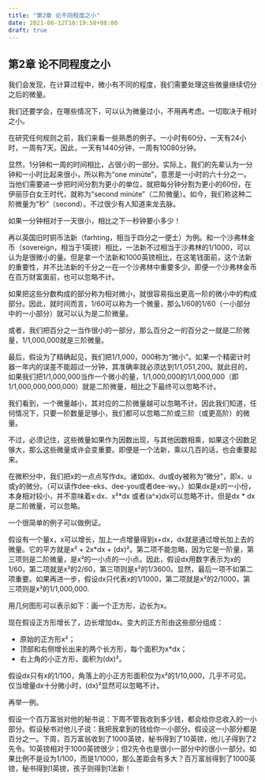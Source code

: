 ```yaml
---
title: "第2章 论不同程度之小"
date: 2021-06-12T10:19:58+08:00
draft: true
---
```


## 第2章 论不同程度之小

我们会发现，在计算过程中，微小有不同的程度，我们需要处理这些微量继续切分之后的微量。

我们还要学会，在哪些情况下，可以认为微量过小，不用再考虑。一切取决于相对之小。

在研究任何规则之前，我们来看一些熟悉的例子。一小时有60分，一天有24小时，一周有7天。因此，一天有1440分钟，一周有10080分钟。

显然，1分钟和一周的时间相比，占很小的一部分。实际上，我们的先辈认为一分钟和一小时比起来很小，所以称为“one minùte”，意思是一小时的六十分之一。当他们需要进一步把时间分割为更小的单位，就把每分钟分割为更小的60份，在伊丽莎白女王时代，就称为“second minùte”（二阶微量）。如今，我们称这种二阶微量为“秒”（second）。不过很少有人知道来龙去脉。

如果一分钟相对于一天很小，相比之下一秒钟要小多少！

再以英国旧时铜币法新（farhting，相当于四分之一便士）为例。和一个沙弗林金币（sovereign，相当于1英镑）相比，一法新不过相当于沙弗林的1/1000，可以认为是很微小的量。但是拿一个法新和1000英镑相比，在这笔钱面前，这个法新的重要性，并不比法新的千分之一在一个沙弗林中重要多少。即便一个沙弗林金币在百万财富面前，也可以忽略不计。

如果把这些分数构成的部分称为相对微小，就很容易指出更高一阶的微小中的构成部分。因此，就时间而言，1/60可以称为一个微量，那么1/60的1/60（一小部分中的一小部分）就可以认为是二阶微量。

或者，我们把百分之一当作很小的一部分，那么百分之一的百分之一就是二阶微量，1/1,000,000就是三阶微量。

最后，假设为了精确起见，我们把1/1,000，000称为“微小”。如果一个精密计时器一年内的误差不能超过一分钟，其准确率就必须达到1/1,051,200。就此目的，如果我们把1/1,000,000当作一个微小的量，1/1,000,000的1/1,000,000（即1/1,000,000,000,000）就是二阶微量，相比之下最终可以忽略不计。

我们看到，一个微量越小，其对应的二阶微量越可以忽略不计。因此我们知道，任何情况下，只要一阶数量足够小，我们都可以忽略二阶或三阶（或更高阶）的微量。

不过，必须记住，这些微量如果作为因数出现，与其他因数相乘，如果这个因数足够大，那么这些微量或许会变重要。即便是一个法新，乘以几百的话，也会重要起来。

在微积分中，我们把x的一点点写作dx。诸如dx、du或dy被称为“微分”，即x、u或y的微分。（可以读作dee-eks、dee-you或者dee-wy。）如果dx是x的一小份，本身相对较小，并不意味着x·dx、x²*dx 或者(a^x)dx可以忽略不计。但是dx * dx是二阶微量，可以忽略。

一个很简单的例子可以做例证。

假设有一个量x，x可以增长，加上一点增量得到x+dx，dx就是通过增长加上去的微量。它的平方就是x² + 2x*dx + (dx)²。第二项不能忽略，因为它是一阶量，第三项则是二阶微量，是x²的一小点的一小点。因此，假设dx用数字表示为x的1/60，第二项就是x²的2/60，第三项则是x²的1/3600。显然，最后一项不如第二项重要。如果再进一步，假设dx只代表x的1/1000，第二项就是x²的2/1000，第三项则是x²的1/1,000,000.

用几何图形可以表示如下：画一个正方形，边长为x。


现在假设正方形增长了，边长增加dx。变大的正方形由这些部分组成：

* 原始的正方形x²；
* 顶部和右侧增长出来的两个长方形，每个面积为x*dx；
* 右上角的小正方形，面积为(dx)²。

假设dx只有x的1/100，角落上的小正方形面积仅为x²的1/10,000，几乎不可见。仅当增量dx十分微小时，(dx)²显然可以忽略不计。

再举一例。

假设一个百万富翁对他的秘书说：下周不管我收到多少钱，都会给你总收入的一小部分。假设秘书对他儿子说：我把我拿到的钱给你一小部分。假设这一小部分都是百分之一。下周，百万富翁收到了1000英镑，秘书得到了10英镑，他儿子得到了2先令。10英镑相对于1000英镑很少；但2先令也是很小一部分中的很小一部分。如果比例不是设为1/100，而是1/1000，那么差距会有多大？百万富翁得到了1000英镑，秘书得到1英镑，孩子则得到1法新！
